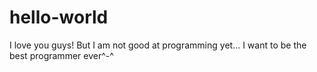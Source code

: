 # hello-world

I love you guys! But I am not good at programming yet...
I want to be the best programmer ever^-^
